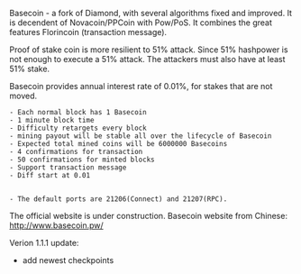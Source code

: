 
Basecoin - a fork of Diamond, with several algorithms fixed and improved. It is decendent of Novacoin/PPCoin with Pow/PoS. It combines the great features Florincoin (transaction message). 

Proof of stake coin is more resilient to 51% attack. Since 51% hashpower is not enough to execute a 51% attack. The attackers must also have at least 51% stake.

Basecoin provides annual interest rate of 0.01%, for stakes that are not moved. 

	- Each normal block has 1 Basecoin
	- 1 minute block time
	- Difficulty retargets every block 
	- mining payout will be stable all over the lifecycle of Basecoin
	- Expected total mined coins will be 6000000 Basecoins
	- 4 confirmations for transaction
	- 50 confirmations for minted blocks
	- Support transaction message
	- Diff start at 0.01
	

	- The default ports are 21206(Connect) and 21207(RPC).
 

The official website is under construction.
Basecoin website from Chinese: http://www.basecoin.pw/

Verion 1.1.1 update:
- add newest checkpoints
